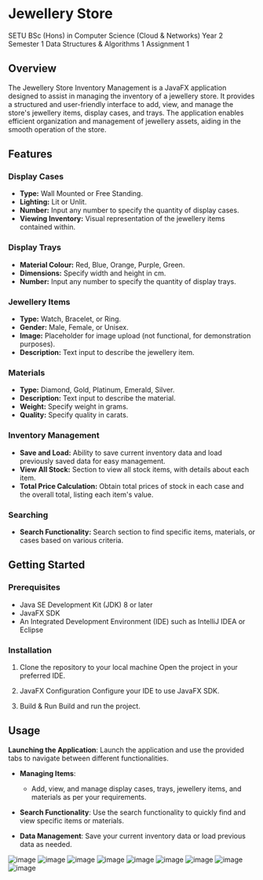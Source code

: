 # Jewellery Store

SETU BSc (Hons) in Computer Science (Cloud &amp; Networks) Year 2 Semester 1 Data Structures &amp; Algorithms 1 Assignment 1

## Overview
The Jewellery Store Inventory Management is a JavaFX application designed to assist in managing the inventory of a jewellery store. It provides a structured and user-friendly interface to add, view, and manage the store's jewellery items, display cases, and trays. The application enables efficient organization and management of jewellery assets, aiding in the smooth operation of the store.

## Features

### Display Cases
- **Type:** Wall Mounted or Free Standing.
- **Lighting:** Lit or Unlit.
- **Number:** Input any number to specify the quantity of display cases.
- **Viewing Inventory:** Visual representation of the jewellery items contained within.

### Display Trays
- **Material Colour:** Red, Blue, Orange, Purple, Green.
- **Dimensions:** Specify width and height in cm.
- **Number:** Input any number to specify the quantity of display trays.

### Jewellery Items
- **Type:** Watch, Bracelet, or Ring.
- **Gender:** Male, Female, or Unisex.
- **Image:** Placeholder for image upload (not functional, for demonstration purposes).
- **Description:** Text input to describe the jewellery item.

### Materials
- **Type:** Diamond, Gold, Platinum, Emerald, Silver.
- **Description:** Text input to describe the material.
- **Weight:** Specify weight in grams.
- **Quality:** Specify quality in carats.

### Inventory Management
- **Save and Load:** Ability to save current inventory data and load previously saved data for easy management.
- **View All Stock:** Section to view all stock items, with details about each item.
- **Total Price Calculation:** Obtain total prices of stock in each case and the overall total, listing each item's value.

### Searching
- **Search Functionality:** Search section to find specific items, materials, or cases based on various criteria.

## Getting Started

### Prerequisites
- Java SE Development Kit (JDK) 8 or later
- JavaFX SDK
- An Integrated Development Environment (IDE) such as IntelliJ IDEA or Eclipse

### Installation
1. Clone the repository to your local machine
Open the project in your preferred IDE.

2. JavaFX Configuration
Configure your IDE to use JavaFX SDK.

3. Build & Run
Build and run the project.

## Usage

**Launching the Application**: Launch the application and use the provided tabs to navigate between different functionalities.

- **Managing Items**: 
  - Add, view, and manage display cases, trays, jewellery items, and materials as per your requirements.
  
- **Search Functionality**: Use the search functionality to quickly find and view specific items or materials.

- **Data Management**: Save your current inventory data or load previous data as needed.

![image](https://github.com/JayLangfordGitHub/JewelleryStore/assets/132077071/98b2f948-ba60-4f20-8d6d-72962516f01d)
![image](https://github.com/JayLangfordGitHub/JewelleryStore/assets/132077071/9666574c-a84a-4c45-aecd-996f4a7daf58)
![image](https://github.com/JayLangfordGitHub/JewelleryStore/assets/132077071/bd64db52-c53b-49c0-9c16-b6c8fe7a82e7)
![image](https://github.com/JayLangfordGitHub/JewelleryStore/assets/132077071/b189340f-4a5c-47dc-9575-229367c11332)
![image](https://github.com/JayLangfordGitHub/JewelleryStore/assets/132077071/638799ad-8fd1-4385-80fb-e9650ee544ca)
![image](https://github.com/JayLangfordGitHub/JewelleryStore/assets/132077071/50010416-ff48-4a01-b30a-7966f50cbd55)
![image](https://github.com/JayLangfordGitHub/JewelleryStore/assets/132077071/0b8a5716-29fc-43cc-af23-b81e880dc66b)
![image](https://github.com/JayLangfordGitHub/JewelleryStore/assets/132077071/6ba42280-826c-4032-ae94-40cb32d14dc3)
![image](https://github.com/JayLangfordGitHub/JewelleryStore/assets/132077071/b0e733fe-e963-4a9f-ace1-3b70ce42a3fb)
